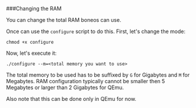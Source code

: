 ###Changing the RAM

You can change the total RAM boneos can use.

Once can use the `configure` script to do this. First, let's change the mode:

    chmod +x configure
    
Now, let's execute it:

    ./configure --m=<total memory you want to use>
    
The total memory to be used has to be suffixed by `G` for Gigabytes and `M` for Megabytes. RAM configuration typically cannot be smaller then 5 Megabytes or larger than 2 Gigabytes for QEmu.

Also note that this can be done only in QEmu for now.